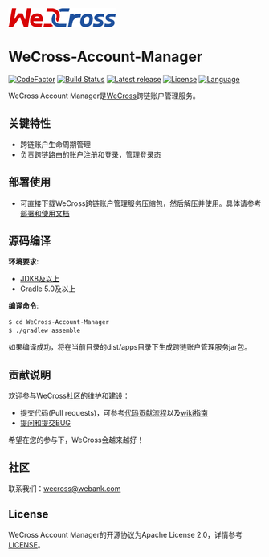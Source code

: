 ![](docs/images/menu_logo_wecross.png)

# WeCross-Account-Manager

[![CodeFactor](https://www.codefactor.io/repository/github/webankblockchain/WeCross-Account-Manager/badge)](https://www.codefactor.io/repository/github/webankblockchain/WeCross-Account-Manager) [![Build Status](https://travis-ci.org/WeBankBlockchain/WeCross-Account-Manager.svg?branch=dev)](https://travis-ci.org/WeBankBlockchain/WeCross-Account-Manager) [![Latest release](https://img.shields.io/github/release/WeBankBlockchain/WeCross-Account-Manager.svg)](https://github.com/WeBankBlockchain/WeCross-Account-Manager/releases/latest) 
[![License](https://img.shields.io/github/license/WeBankBlockchain/WeCross-Account-Manager)](https://www.apache.org/licenses/LICENSE-2.0) [![Language](https://img.shields.io/badge/Language-Java-blue.svg)](https://www.java.com)

WeCross Account Manager是[WeCross](https://github.com/WeBankBlockchain/WeCross)跨链账户管理服务。

## 关键特性

- 跨链账户生命周期管理
- 负责跨链路由的账户注册和登录，管理登录态

## 部署使用

* 可直接下载WeCross跨链账户管理服务压缩包，然后解压并使用。具体请参考[部署和使用文档](https://wecross.readthedocs.io/zh_CN/latest/docs/tutorial/networks.html#id4)

## 源码编译

**环境要求**:

  - [JDK8及以上](https://www.oracle.com/java/technologies/javase-downloads.html)
  - Gradle 5.0及以上

**编译命令**:

```bash
$ cd WeCross-Account-Manager
$ ./gradlew assemble
```

如果编译成功，将在当前目录的dist/apps目录下生成跨链账户管理服务jar包。

## 贡献说明

欢迎参与WeCross社区的维护和建设：

- 提交代码(Pull requests)，可参考[代码贡献流程](CONTRIBUTING.md)以及[wiki指南](https://github.com/WeBankBlockchain/WeCross/wiki/%E8%B4%A1%E7%8C%AE%E4%BB%A3%E7%A0%81)
- [提问和提交BUG](https://github.com/WeBankBlockchain/WeCross-Account-Manager/issues/new)

希望在您的参与下，WeCross会越来越好！

## 社区
联系我们：wecross@webank.com

## License

WeCross Account Manager的开源协议为Apache License 2.0，详情参考[LICENSE](./LICENSE)。

